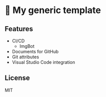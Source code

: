 # 📄 My generic template

## Features

- CI/CD
  - ImgBot
- Documents for GitHub
- Git attributes
- Visual Studio Code integration

## License

MIT
